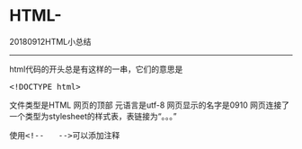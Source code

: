 # HTML-
20180912HTML小总结
<hr/>
html代码的开头总是有这样的一串，它们的意思是
<xmp><!DOCTYPE html></xmp>文件类型是HTML
<html>
<head>                     网页的顶部
	<meta charset="utf-8">    元语言是utf-8
	<title>test0910</title>   网页显示的名字是0910
	<link rel="stylesheet" href="./html0910.css">   网页连接了一个类型为stylesheet的样式表，表链接为“。。。”
</head>
</html>
</xmp>
<xmp>使用<!--   -->可以添加注释</xmp>
